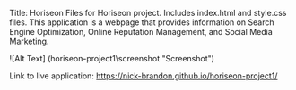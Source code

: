 Title: Horiseon
Files for Horiseon project. Includes index.html and style.css files. This application is a webpage that provides information on Search Engine Optimization, Online Reputation Management, and Social Media Marketing.

![Alt Text] (horiseon-project1\screenshot "Screenshot")

Link to live application: https://nick-brandon.github.io/horiseon-project1/
